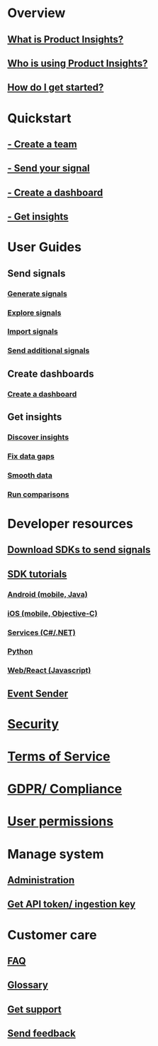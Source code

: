 # Overview
## [What is Product Insights?](xref:developers/quick-starts/what-is) 
## [Who is using Product Insights?](xref:developers/quick-starts/who-uses) 
## [How do I get started?](xref:developers/quick-starts/how-to-get-started) 

# Quickstart
## [- Create a team](xref:developers/quick-starts/create-a-team)
## [- Send your signal](xref:developers/quick-starts/1_view-signals)
## [- Create a dashboard](xref:developers/quick-starts/2_create-dashboard)
## [- Get insights](xref:developers/quick-starts/3_get-insights)

# User Guides
## Send signals 
### [Generate signals](xref:developers/tutorials/create-sample-signals)
### [Explore signals](xref:developers/tutorials/examine-signals-metadata)
### [Import signals](xref:developers/tutorials/import-signals)
### [Send additional signals](xref:developers/tutorials/send-additional-signals)

## Create dashboards
### [Create a dashboard](xref:developers/tutorials/create-dashboard)

## Get insights
### [Discover insights](xref:developers/tutorials/insights-discover)
### [Fix data gaps](xref:developers/tutorials/insights-fix-data-gaps)
### [Smooth data](xref:developers/tutorials/insights-smooth-data)
### [Run comparisons](xref:developers/tutorials/insights-run-comparisons)

# Developer resources 
## [Download SDKs to send signals](xref:developers/dev-resources/index)
## [SDK tutorials](xref:developers/downloads/tutorials/index)
### [Android (mobile, Java)](xref:developers/downloads/android-java)
### [iOS (mobile, Objective-C)](xref:developers/downloads/ios-objc)
### [Services (C#/.NET)](xref:developers/downloads/dotnet)
### [Python](xref:developers/downloads/python)
### [Web/React (Javascript)](xref:developers/downloads/js)
## [Event Sender](xref:developers/downloads/ingest)


# [Security](xref:developers/articles/security)
# [Terms of Service](xref:developers/articles/terms-of-service)
# [GDPR/ Compliance](xref:developers/articles/compliance)
# [User permissions](xref:developers/articles/user-permissions) 
# Manage system 
## [Administration](xref:developers/dev-resources/manage-teams)
## [Get API token/ ingestion key](xref:developers/downloads/api-token) 

# Customer care 
## [FAQ](xref:developers/customer-care/faq)  
## [Glossary](xref:developers/articles/glossary) 
## [Get support](xref:developers/customer-care/support)
## [Send feedback](xref:developers/customer-care/feedback)

